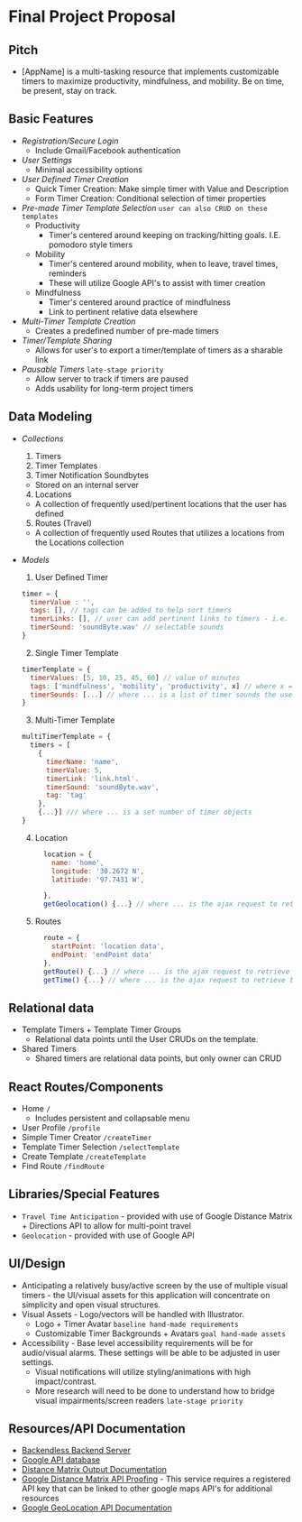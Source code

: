 # Final Project Proposal

## Pitch

  - [AppName] is a multi-tasking resource that implements customizable timers to maximize productivity, mindfulness, and mobility. Be on time, be present, stay on track.

## Basic Features

  - *Registration/Secure Login*
    - Include Gmail/Facebook authentication
  - *User Settings*
    - Minimal accessibility options
  - *User Defined Timer Creation*
    - Quick Timer Creation: Make simple timer with Value and Description
    - Form Timer Creation: Conditional selection of timer properties
  - *Pre-made Timer Template Selection* `user can also CRUD on these templates`
    - Productivity
      * Timer's centered around keeping on tracking/hitting goals. I.E. pomodoro style timers
    - Mobility
      * Timer's centered around mobility, when to leave, travel times, reminders
      * These will utilize Google API's to assist with timer creation
    - Mindfulness
      * Timer's centered around practice of mindfulness
      * Link to pertinent relative data elsewhere
  - *Multi-Timer Template Creation*
    - Creates a predefined number of pre-made timers
  - *Timer/Template Sharing*
    - Allows for user's to export a timer/template of timers as a sharable link
  - *Pausable Timers* `late-stage priority`
    - Allow server to track if timers are paused
    - Adds usability for long-term project timers

## Data Modeling

  - *Collections*
    1. Timers
    2. Timer Templates
    3. Timer Notification Soundbytes
      - Stored on an internal server
    4. Locations
      - A collection of frequently used/pertinent locations that the user has defined
    5. Routes (Travel)
      - A collection of frequently used Routes that utilizes a locations from the Locations collection
  - *Models*
    1. User Defined Timer

      ```javascript
      timer = {
        timerValue : '',
        tags: [], // tags can be added to help sort timers
        timerLinks: [], // user can add pertinent links to timers - i.e.
        timerSound: 'soundByte.wav' // selectable sounds
      }
      ```
    2. Single Timer Template

      ```javascript
      timerTemplate = {
        timerValues: [5, 10, 25, 45, 60] // value of minutes
        tags: ['mindfulness', 'mobility', 'productivity', x] // where x = a tag that can be defined in the user's profile
        timerSounds: [...] // where ... is a list of timer sounds the user can select from
      }
      ```
    3. Multi-Timer Template

      ```javascript
      multiTimerTemplate = {
        timers = [
          {
            timerName: 'name',
            timerValue: 5,
            timerLink: 'link.html'.
            timerSound: 'soundByte.wav',
            tag: 'tag'
          },
          {...}] /// where ... is a set number of timer objects
      }
      ```
    4. Location
        ```javascript
          location = {
            name: 'home',
            longitude: '30.2672 N',
            latitiude: '97.7431 W',

          },
          getGeolocation() {...} // where ... is the ajax request to retrieve Geolocation from google API
        ```
    5. Routes
        ```javascript
          route = {
            startPoint: 'location data',
            endPoint: 'endPoint data'
          },
          getRoute() {...} // where ... is the ajax request to retrieve a route from the Google directions API
          getTime() {...} // where ... is the ajax request to retrieve the distance between two location points by different methods
        ```

## Relational data

  - Template Timers + Template Timer Groups
    - Relational data points until the User CRUDs on the template.
  - Shared Timers
    - Shared timers are relational data points, but only owner can CRUD

## React Routes/Components

  - Home `/`
    - Includes persistent and collapsable menu
  - User Profile `/profile`
  - Simple Timer Creator `/createTimer`
  - Template Timer Selection `/selectTemplate`
  - Create Template `/createTemplate`
  - Find Route `/findRoute`

## Libraries/Special Features

  - `Travel Time Anticipation` - provided with use of Google Distance Matrix + Directions API to allow for multi-point travel
  - `Geolocation` - provided with use of Google API

## UI/Design

  - Anticipating a relatively busy/active screen by the use of multiple visual timers - the UI/visual assets for this application will concentrate on simplicity and open visual structures.
  - Visual Assets - Logo/vectors will be handled with Illustrator.
    - Logo + Timer Avatar `baseline hand-made requirements`
    - Customizable Timer Backgrounds + Avatars `goal hand-made assets`
  - Accessibility - Base level accessibility requirements will be for audio/visual alarms. These settings will be able to be adjusted in user settings.
    - Visual notifications will utilize styling/animations with high impact/contrast.
    - More research will need to be done to understand how to bridge visual impairments/screen readers `late-stage priority`

## Resources/API Documentation

- [Backendless Backend Server](https://backendless.com/)
- [Google API database](https://developers.google.com/maps/documentation/)
- [Distance Matrix Output Documentation](https://developers.google.com/maps/documentation/distance-matrix/intro#travel_modes)
- [Google Distance Matrix API Proofing](images/apireturn.png) - This service requires a registered API key that can be linked to other google maps API's for additional resources
- [Google GeoLocation API Documentation](https://developers.google.com/maps/documentation/)
